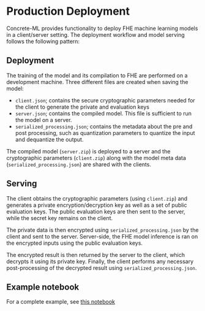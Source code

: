 # Production Deployment

Concrete-ML provides functionality to deploy FHE machine learning models in a client/server setting. The deployment workflow and model serving follows the following pattern:

## Deployment

The training of the model and its compilation to FHE are performed on a development machine. Three different files are created when saving the model:

- `client.json`; contains the secure cryptographic parameters needed for the client to generate the private and evaluation keys
- `server.json`; contains the compiled model. This file is sufficient to run the model on a server.
- `serialized_processing.json`; contains the metadata about the pre and post processing, such as quantization parameters to quantize the input and dequantize the output.

The compiled model (`server.zip`) is deployed to a server and the cryptographic parameters (`client.zip`) along with the model meta data (`serialized_processing.json`) are shared with the clients.

## Serving

The client obtains the cryptographic parameters (using `client.zip`) and generates a private encryption/decryption key as well as a set of public evaluation keys. The public evaluation keys are then sent to the server, while the secret key remains on the client.

The private data is then encrypted using `serialized_processing.json` by the client and sent to the server. Server-side, the FHE model inference is ran on the encrypted inputs using the public evaluation keys.

The encrypted result is then returned by the server to the client, which decrypts it using its private key. Finally, the client performs any necessary post-processing of the decrypted result using `serialized_processing.json`.

## Example notebook

For a complete example, see [this notebook](https://github.com/zama-ai/concrete-ml-internal/tree/main/docs/advanced_examples/ClientServer.ipynb)
